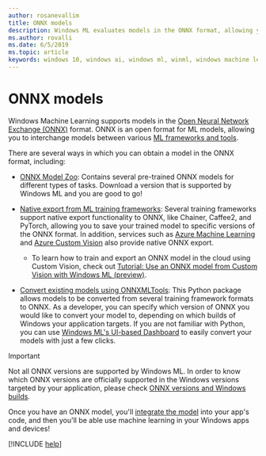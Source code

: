```yaml
---
author: rosanevallim
title: ONNX models
description: Windows ML evaluates models in the ONNX format, allowing you to interchange models between various ML frameworks and tools.
ms.author: rovalli
ms.date: 6/5/2019
ms.topic: article
keywords: windows 10, windows ai, windows ml, winml, windows machine learning, onnx
---
```


# ONNX models

Windows Machine Learning supports models in the [Open Neural Network Exchange (ONNX)](https://onnx.ai/) format. ONNX is an open format for ML models, allowing you to interchange models between various [ML frameworks and tools](https://onnx.ai/supported-tools).

There are several ways in which you can obtain a model in the ONNX format, including:

- [ONNX Model Zoo](https://github.com/onnx/models): Contains several pre-trained ONNX models for different types of tasks. Download a version that is supported by Windows ML and you are good to go!

- [Native export from ML training frameworks](https://onnx.ai/supported-tools): Several training frameworks support native export functionality to ONNX, like Chainer, Caffee2, and PyTorch, allowing you to save your trained model to specific versions of the ONNX format. In addition, services such as [Azure Machine Learning](https://azure.microsoft.com/services/machine-learning-service/) and [Azure Custom Vision](/azure/cognitive-services/custom-vision-service/getting-started-build-a-classifier) also provide native ONNX export.
    - To learn how to train and export an ONNX model in the cloud using Custom Vision, check out [Tutorial: Use an ONNX model from Custom Vision with Windows ML (preview)](/azure/cognitive-services/custom-vision-service/custom-vision-onnx-windows-ml).

- [Convert existing models using ONNXMLTools](./onnxmltools.md): This Python package allows models to be converted from several training framework formats to ONNX. As a developer, you can specify which version of ONNX you would like to convert your model to, depending on which builds of Windows your application targets. If you are not familiar with Python, you can use [Windows ML's UI-based Dashboard](https://github.com/Microsoft/Windows-Machine-Learning/tree/master/Tools/WinMLDashboard) to easily convert your models with just a few clicks.

> [!IMPORTANT]
> Not all ONNX versions are supported by Windows ML. In order to know which ONNX versions are officially supported in the Windows versions targeted by your application, please check [ONNX versions and Windows builds](onnx-versions.md).

Once you have an ONNX model, you'll [integrate the model](./integrate-model.md) into your app's code, and then you'll be able use machine learning in your Windows apps and devices!

[!INCLUDE [help](../includes/get-help.md)]
